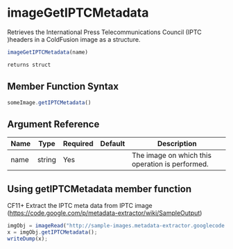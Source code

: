 # imageGetIPTCMetadata

 Retrieves the International Press Telecommunications Council (IPTC )headers in a ColdFusion image as a structure.

```javascript
imageGetIPTCMetadata(name)
```

```javascript
returns struct
```

## Member Function Syntax

```javascript
someImage.getIPTCMetadata()
```

## Argument Reference

| Name | Type | Required | Default | Description |
| --- | --- | --- | --- | --- |
| name | string | Yes |  | The image on which this operation is performed. |

## Using getIPTCMetadata member function

CF11+ Extract the IPTC meta data from IPTC image (https://code.google.com/p/metadata-extractor/wiki/SampleOutput)

```javascript
imgObj = imageRead("http://sample-images.metadata-extractor.googlecode.com/git/FujiFilm%20FinePixS1Pro%20(1).jpg");
x = imgObj.getIPTCMetadata();
writeDump(x);
```
